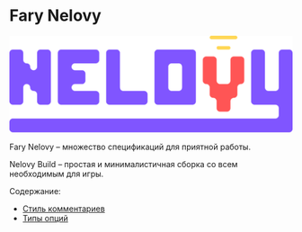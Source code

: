 # Fary Nelovy

![Обложка](./assets/cover.png)

Fary Nelovy – множество спецификаций для приятной работы.

Nelovy Build – простая и минималистичная сборка со всем необходимым
для игры.

Содержание:
- [Стиль комментариев](./comments-style.md)
- [Типы опций](./option-types.md)